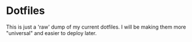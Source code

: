 # Dotfiles

This is just a 'raw' dump of my current dotfiles. I will be making them more
"universal" and easier to deploy later.

